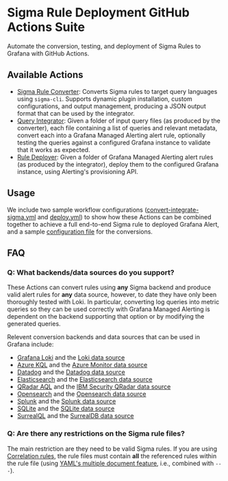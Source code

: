 # Sigma Rule Deployment GitHub Actions Suite

Automate the conversion, testing, and deployment of Sigma Rules to Grafana with GitHub Actions.

## Available Actions

- [Sigma Rule Converter](./actions/convert/README.md): Converts Sigma rules to target query languages using `sigma-cli`. Supports dynamic plugin installation, custom configurations, and output management, producing a JSON output format that can be used by the integrator.
- [Query Integrator](./actions/integrate/README.md): Given a folder of input query files (as produced by the converter), each file containing a list of queries and relevant metadata, convert each into a Grafana Managed Alerting alert rule, optionally testing the queries against a configured Grafana instance to validate that it works as expected.
- [Rule Deployer](./actions/deploy/README.md): Given a folder of Grafana Managed Alerting alert rules (as produced by the integrator), deploy them to the configured Grafana instance, using Alerting's provisioning API.

## Usage

We include two sample workflow configurations ([convert-integrate-sigma.yml](config/convert-integrate-sigma.yml) and [deploy.yml](config/deploy.yml)) to show how these Actions can be combined together to achieve a full end-to-end Sigma rule to deployed Grafana Alert, and a sample [configuration file](config/sigma-convert.example.yml) for the conversions.

## FAQ

### Q: What backends/data sources do you support?

These Actions can convert rules using **any** Sigma backend and produce valid alert rules for **any** data source, however, to date they have only been thoroughly tested with Loki. In particular, converting log queries into metric queries so they can be used correctly with Grafana Managed Alerting is dependent on the backend supporting that option or by modifying the generated queries.

Relevent conversion backends and data sources that can be used in Grafana include:

- [Grafana Loki](https://github.com/grafana/pySigma-backend-loki) and the [Loki data source](https://grafana.com/docs/loki/latest/)
- [Azure KQL](https://github.com/AttackIQ/pySigma-backend-kusto) and the [Azure Monitor data source](https://grafana.com/docs/grafana/latest/datasources/azure-monitor/)
- [Datadog](https://github.com/DataDog/pysigma-backend-datadog) and the [Datadog data source](https://grafana.com/grafana/plugins/grafana-datadog-datasource/)
- [Elasticsearch](https://github.com/SigmaHQ/pySigma-backend-elasticsearch) and the [Elasticsearch data source](https://grafana.com/docs/grafana/latest/datasources/elasticsearch/)
- [QRadar AQL](https://github.com/IBM/pySigma-backend-QRadar-aql) and the [IBM Security QRadar data source](https://grafana.com/grafana/plugins/ibm-aql-datasource/)
- [Opensearch](https://github.com/SigmaHQ/pySigma-backend-opensearch) and the [Opensearch data source](https://grafana.com/grafana/plugins/grafana-opensearch-datasource/)
- [Splunk](https://github.com/SigmaHQ/pySigma-backend-splunk) and the [Splunk data source](https://grafana.com/grafana/plugins/grafana-splunk-datasource/)
- [SQLite](https://github.com/SigmaHQ/pySigma-backend-sqlite) and the [SQLite data source](https://grafana.com/grafana/plugins/frser-sqlite-datasource/)
- [SurrealQL](https://github.com/SigmaHQ/pySigma-backend-surrealql) and the [SurrealDB data source](https://grafana.com/grafana/plugins/grafana-surrealdb-datasource/)

### Q: Are there any restrictions on the Sigma rule files?

The main restriction are they need to be valid Sigma rules. If you are using [Correlation rules](https://github.com/SigmaHQ/sigma-specification/blob/main/specification/sigma-correlation-rules-specification.md), the rule files must contain **all** the referenced rules within the rule file (using [YAML's multiple document feature](https://gettaurus.org/docs/YAMLTutorial/#YAML-Multi-Documents), i.e., combined with `---`).
